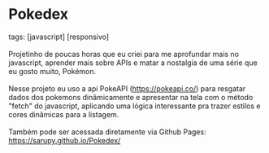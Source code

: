 # Pokedex
tags: [javascript] [responsivo]
<br> <br>
Projetinho de poucas horas que eu criei para me aprofundar mais no javascript, aprender mais sobre APIs e matar a nostalgia de uma série que eu gosto muito, Pokémon. 
<br> <br>
Nesse projeto eu uso a api PokeAPI (https://pokeapi.co/) para resgatar dados dos pokemons dinâmicamente e apresentar na tela com o método "fetch" do javascript, aplicando uma lógica interessante pra trazer estilos e cores dinâmicas para a listagem.
<br><br>
Também pode ser acessada diretamente via Github Pages: https://sarupy.github.io/Pokedex/
